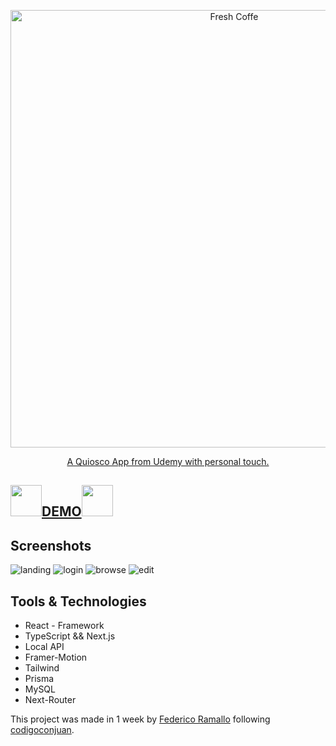 <p align="center">
  <a href="https://github.com/tobiasbueschel/awesome-pokemon/">
    <img alt="Fresh Coffe" src="https://ae01.alicdn.com/kf/HTB1qnOJTq6qK1RjSZFmq6x0PFXaV/Fresh-Coffee-Vinyl-Window-Sign-Shop-Coffee-Bar-Pub-Coffee-Window-Sticker-Sign-Takeaway-Coffee-Sign.jpg" width="700">
</p>

<div align="center">

<p align="center">
  A Quiosco App from Udemy with personal touch.
</p>

</div>

## <img src="https://cdn.icon-icons.com/icons2/1368/PNG/512/-coffee-container_89755.png" width="50px"/><a href="https://netflix-ramallo.netlify.app/" target="_blank">DEMO</a><img src="https://cdn.icon-icons.com/icons2/1368/PNG/512/-coffee-container_89755.png" width="50px"/>
## Screenshots
<img src="https://i.ibb.co/V9LtDKs/Screenshot-1.png" target="_blank" alt="landing"/>
<img src="https://i.ibb.co/drcmPm9/Screenshot-2.png" target="_blank" alt="login"/>
<img src="https://i.ibb.co/1TzXdFT/Screenshot-4.png" target="_blank" alt="browse"/>
<img src="https://i.ibb.co/TPPT1Yn/Screenshot-3.png" target="_blank" alt="edit"/>


## Tools & Technologies 
- React - Framework
- TypeScript && Next.js
- Local API
- Framer-Motion
- Tailwind
- Prisma
- MySQL
- Next-Router




This project was made in 1 week by [Federico Ramallo](https://github.com/Fede-Ramallo) following [codigoconjuan](https://github.com/codigoconjuan).